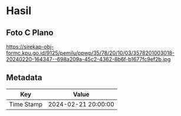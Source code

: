 # Hasil

## Foto C Plano

https://sirekap-obj-formc.kpu.go.id/9125/pemilu/ppwp/35/78/20/10/03/3578201003018-20240220-164347--698a209a-45c2-4362-8b6f-b1677fc9ef2b.jpg


## Metadata

| Key        | Value               |
| ---------- | ------------------- |
| Time Stamp | 2024-02-21 20:00:00 |



